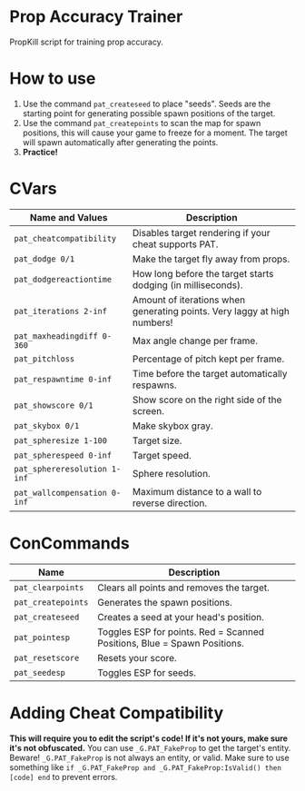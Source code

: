 # Prop Accuracy Trainer
PropKill script for training prop accuracy.

# How to use
1. Use the command `pat_createseed` to place "seeds". Seeds are the starting point for generating possible spawn positions of the target.
2. Use the command `pat_createpoints` to scan the map for spawn positions, this will cause your game to freeze for a moment. The target will spawn automatically after generating the points.
3. **Practice!**

# CVars
| Name and Values | Description |
| --- | --- |
|`pat_cheatcompatibility`|Disables target rendering if your cheat supports PAT.|
|`pat_dodge 0/1`|Make the target fly away from props.|
|`pat_dodgereactiontime`|How long before the target starts dodging (in milliseconds).|
|`pat_iterations 2-inf`|Amount of iterations when generating points. Very laggy at high numbers!|
|`pat_maxheadingdiff 0-360`|Max angle change per frame.|
|`pat_pitchloss`|Percentage of pitch kept per frame.|
|`pat_respawntime 0-inf`|Time before the target automatically respawns.|
|`pat_showscore 0/1`|Show score on the right side of the screen.|
|`pat_skybox 0/1`|Make skybox gray.|
|`pat_spheresize 1-100`|Target size.|
|`pat_spherespeed 0-inf`|Target speed.|
|`pat_sphereresolution 1-inf`|Sphere resolution.|
|`pat_wallcompensation 0-inf`|Maximum distance to a wall to reverse direction.|

# ConCommands
| Name | Description |
| --- | --- |
|`pat_clearpoints`|Clears all points and removes the target.|
|`pat_createpoints`|Generates the spawn positions.|
|`pat_createseed`|Creates a seed at your head's position.|
|`pat_pointesp`|Toggles ESP for points. Red = Scanned Positions, Blue = Spawn Positions.|
|`pat_resetscore`|Resets your score.|
|`pat_seedesp`|Toggles ESP for seeds.|

# Adding Cheat Compatibility
**This will require you to edit the script's code! If it's not yours, make sure it's not obfuscated.**
You can use `_G.PAT_FakeProp` to get the target's entity.
Beware! `_G.PAT_FakeProp` is not always an entity, or valid. Make sure to use something like `if _G.PAT_FakeProp and _G.PAT_FakeProp:IsValid() then [code] end` to prevent errors.